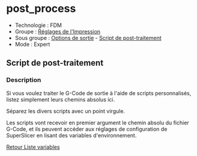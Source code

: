 # post_process

* Technologie : FDM
* Groupe : [Réglages de l'Impression](../print_settings/print_settings.md)
* Sous groupe : [Options de sortie](../print_settings/print_settings.md#options-de-sortie) - [Script de post-traitement](../print_settings/print_settings.md#script-de-post-traitement)
* Mode : Expert

## Script de post-traitement

### Description

Si vous voulez traiter le G-Code de sortie à l'aide de scripts personnalisés, listez simplement leurs chemins absolus ici. 

Séparez les divers scripts avec un point virgule.

Les scripts vont recevoir en premier argument le chemin absolu du fichier G-Code, et ils peuvent accéder aux réglages de configuration de SuperSlicer en lisant des variables d'environnement.

[Retour Liste variables](variable_list.md)